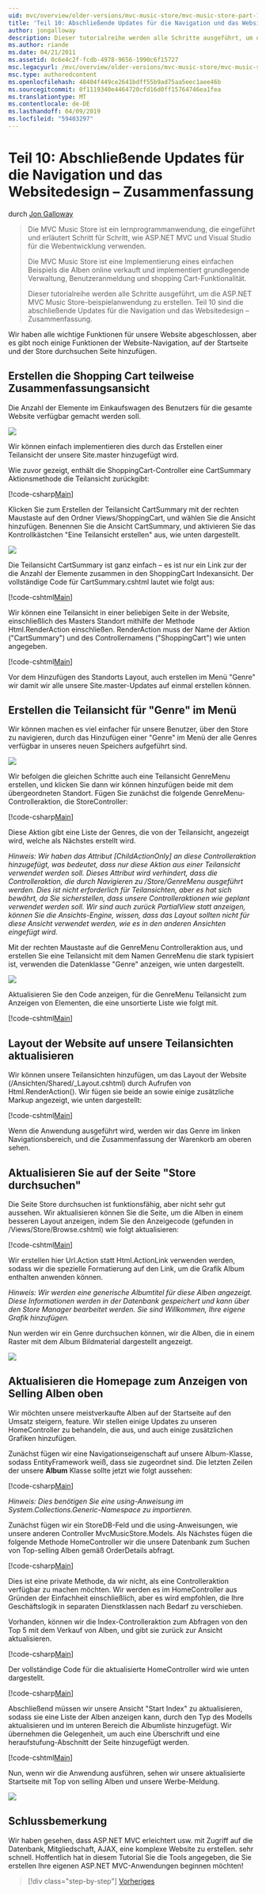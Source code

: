 ```yaml
---
uid: mvc/overview/older-versions/mvc-music-store/mvc-music-store-part-10
title: 'Teil 10: Abschließende Updates für die Navigation und das Websitedesign – Zusammenfassung | Microsoft-Dokumentation'
author: jongalloway
description: Dieser tutorialreihe werden alle Schritte ausgeführt, um die ASP.NET MVC Music Store-beispielanwendung zu erstellen. Teil 10 sind die abschließende Updates für die Navigation und S...
ms.author: riande
ms.date: 04/21/2011
ms.assetid: 0c6e4c2f-fcdb-4978-9656-1990c6f15727
msc.legacyurl: /mvc/overview/older-versions/mvc-music-store/mvc-music-store-part-10
msc.type: authoredcontent
ms.openlocfilehash: 48404f449ce2641bdff55b9ad75aa5eec1aee46b
ms.sourcegitcommit: 0f1119340e4464720cfd16d0ff15764746ea1fea
ms.translationtype: MT
ms.contentlocale: de-DE
ms.lasthandoff: 04/09/2019
ms.locfileid: "59403297"
---
```

# <a name="part-10-final-updates-to-navigation-and-site-design-conclusion"></a>Teil 10: Abschließende Updates für die Navigation und das Websitedesign – Zusammenfassung

durch [Jon Galloway](https://github.com/jongalloway)

> Die MVC Music Store ist ein lernprogrammanwendung, die eingeführt und erläutert Schritt für Schritt, wie ASP.NET MVC und Visual Studio für die Webentwicklung verwenden.  
>   
> Die MVC Music Store ist eine Implementierung eines einfachen Beispiels die Alben online verkauft und implementiert grundlegende Verwaltung, Benutzeranmeldung und shopping Cart-Funktionalität.  
>   
> Dieser tutorialreihe werden alle Schritte ausgeführt, um die ASP.NET MVC Music Store-beispielanwendung zu erstellen. Teil 10 sind die abschließende Updates für die Navigation und das Websitedesign – Zusammenfassung.


Wir haben alle wichtige Funktionen für unsere Website abgeschlossen, aber es gibt noch einige Funktionen der Website-Navigation, auf der Startseite und der Store durchsuchen Seite hinzufügen.

## <a name="creating-the-shopping-cart-summary-partial-view"></a>Erstellen die Shopping Cart teilweise Zusammenfassungsansicht

Die Anzahl der Elemente im Einkaufswagen des Benutzers für die gesamte Website verfügbar gemacht werden soll.

![](mvc-music-store-part-10/_static/image1.png)

Wir können einfach implementieren dies durch das Erstellen einer Teilansicht der unsere Site.master hinzugefügt wird.

Wie zuvor gezeigt, enthält die ShoppingCart-Controller eine CartSummary Aktionsmethode die Teilansicht zurückgibt:

[!code-csharp[Main](mvc-music-store-part-10/samples/sample1.cs)]

Klicken Sie zum Erstellen der Teilansicht CartSummary mit der rechten Maustaste auf den Ordner Views/ShoppingCart, und wählen Sie die Ansicht hinzufügen. Benennen Sie die Ansicht CartSummary, und aktivieren Sie das Kontrollkästchen "Eine Teilansicht erstellen" aus, wie unten dargestellt.

![](mvc-music-store-part-10/_static/image2.png)

Die Teilansicht CartSummary ist ganz einfach – es ist nur ein Link zur der die Anzahl der Elemente zusammen in den ShoppingCart Indexansicht. Der vollständige Code für CartSummary.cshtml lautet wie folgt aus:

[!code-cshtml[Main](mvc-music-store-part-10/samples/sample2.cshtml)]

Wir können eine Teilansicht in einer beliebigen Seite in der Website, einschließlich des Masters Standort mithilfe der Methode Html.RenderAction einschließen. RenderAction muss der Name der Aktion ("CartSummary") und des Controllernamens ("ShoppingCart") wie unten angegeben.

[!code-cshtml[Main](mvc-music-store-part-10/samples/sample3.cshtml)]

Vor dem Hinzufügen des Standorts Layout, auch erstellen im Menü "Genre" wir damit wir alle unsere Site.master-Updates auf einmal erstellen können.

## <a name="creating-the-genre-menu-partial-view"></a>Erstellen die Teilansicht für "Genre" im Menü

Wir können machen es viel einfacher für unsere Benutzer, über den Store zu navigieren, durch das Hinzufügen einer "Genre" im Menü der alle Genres verfügbar in unseres neuen Speichers aufgeführt sind.

![](mvc-music-store-part-10/_static/image3.png)

Wir befolgen die gleichen Schritte auch eine Teilansicht GenreMenu erstellen, und klicken Sie dann wir können hinzufügen beide mit dem übergeordneten Standort. Fügen Sie zunächst die folgende GenreMenu-Controlleraktion, die StoreController:

[!code-csharp[Main](mvc-music-store-part-10/samples/sample4.cs)]

Diese Aktion gibt eine Liste der Genres, die von der Teilansicht, angezeigt wird, welche als Nächstes erstellt wird.

*Hinweis: Wir haben das Attribut [ChildActionOnly] an diese Controlleraktion hinzugefügt, was bedeutet, dass nur diese Aktion aus einer Teilansicht verwendet werden soll. Dieses Attribut wird verhindert, dass die Controlleraktion, die durch Navigieren zu /Store/GenreMenu ausgeführt werden. Dies ist nicht erforderlich für Teilansichten, aber es hat sich bewährt, da Sie sicherstellen, dass unsere Controlleraktionen wie geplant verwendet werden soll. Wir sind auch zurück PartialView statt anzeigen, können Sie die Ansichts-Engine, wissen, dass das Layout sollten nicht für diese Ansicht verwendet werden, wie es in den anderen Ansichten eingefügt wird.*

Mit der rechten Maustaste auf die GenreMenu Controlleraktion aus, und erstellen Sie eine Teilansicht mit dem Namen GenreMenu die stark typisiert ist, verwenden die Datenklasse "Genre" anzeigen, wie unten dargestellt.

![](mvc-music-store-part-10/_static/image4.png)

Aktualisieren Sie den Code anzeigen, für die GenreMenu Teilansicht zum Anzeigen von Elementen, die eine unsortierte Liste wie folgt mit.

[!code-cshtml[Main](mvc-music-store-part-10/samples/sample5.cshtml)]

## <a name="updating-site-layout-to-display-our-partial-views"></a>Layout der Website auf unsere Teilansichten aktualisieren

Wir können unsere Teilansichten hinzufügen, um das Layout der Website (/Ansichten/Shared/\_Layout.cshtml) durch Aufrufen von Html.RenderAction(). Wir fügen sie beide an sowie einige zusätzliche Markup angezeigt, wie unten dargestellt:

[!code-cshtml[Main](mvc-music-store-part-10/samples/sample6.cshtml)]

Wenn die Anwendung ausgeführt wird, werden wir das Genre im linken Navigationsbereich, und die Zusammenfassung der Warenkorb am oberen sehen.

## <a name="update-to-the-store-browse-page"></a>Aktualisieren Sie auf der Seite "Store durchsuchen"

Die Seite Store durchsuchen ist funktionsfähig, aber nicht sehr gut aussehen. Wir aktualisieren können Sie die Seite, um die Alben in einem besseren Layout anzeigen, indem Sie den Anzeigecode (gefunden in /Views/Store/Browse.cshtml) wie folgt aktualisieren:

[!code-cshtml[Main](mvc-music-store-part-10/samples/sample7.cshtml)]

Wir erstellen hier Url.Action statt Html.ActionLink verwenden werden, sodass wir die spezielle Formatierung auf den Link, um die Grafik Album enthalten anwenden können.

*Hinweis: Wir werden eine generische Albumtitel für diese Alben angezeigt. Diese Informationen werden in der Datenbank gespeichert und kann über den Store Manager bearbeitet werden. Sie sind Willkommen, Ihre eigene Grafik hinzufügen.*

Nun werden wir ein Genre durchsuchen können, wir die Alben, die in einem Raster mit dem Album Bildmaterial dargestellt angezeigt.

![](mvc-music-store-part-10/_static/image5.png)

## <a name="updating-the-home-page-to-show-top-selling-albums"></a>Aktualisieren die Homepage zum Anzeigen von Selling Alben oben

Wir möchten unsere meistverkaufte Alben auf der Startseite auf den Umsatz steigern, feature. Wir stellen einige Updates zu unseren HomeController zu behandeln, die aus, und auch einige zusätzlichen Grafiken hinzufügen.

Zunächst fügen wir eine Navigationseigenschaft auf unsere Album-Klasse, sodass EntityFramework weiß, dass sie zugeordnet sind. Die letzten Zeilen der unsere **Album** Klasse sollte jetzt wie folgt aussehen:

[!code-csharp[Main](mvc-music-store-part-10/samples/sample8.cs)]

*Hinweis: Dies benötigen Sie eine using-Anweisung im System.Collections.Generic-Namespace zu importieren.*

Zunächst fügen wir ein StoreDB-Feld und die using-Anweisungen, wie unsere anderen Controller MvcMusicStore.Models. Als Nächstes fügen die folgende Methode HomeController wir die unsere Datenbank zum Suchen von Top-selling Alben gemäß OrderDetails abfragt.

[!code-csharp[Main](mvc-music-store-part-10/samples/sample9.cs)]

Dies ist eine private Methode, da wir nicht, als eine Controlleraktion verfügbar zu machen möchten. Wir werden es im HomeController aus Gründen der Einfachheit einschließlich, aber es wird empfohlen, die Ihre Geschäftslogik in separaten Dienstklassen nach Bedarf zu verschieben.

Vorhanden, können wir die Index-Controlleraktion zum Abfragen von den Top 5 mit dem Verkauf von Alben, und gibt sie zurück zur Ansicht aktualisieren.

[!code-csharp[Main](mvc-music-store-part-10/samples/sample10.cs)]

Der vollständige Code für die aktualisierte HomeController wird wie unten dargestellt.

[!code-csharp[Main](mvc-music-store-part-10/samples/sample11.cs)]

Abschließend müssen wir unsere Ansicht "Start Index" zu aktualisieren, sodass sie eine Liste der Alben anzeigen kann, durch den Typ des Modells aktualisieren und im unteren Bereich die Albumliste hinzugefügt. Wir übernehmen die Gelegenheit, um auch eine Überschrift und eine heraufstufung-Abschnitt der Seite hinzugefügt werden.

[!code-cshtml[Main](mvc-music-store-part-10/samples/sample12.cshtml)]

Nun, wenn wir die Anwendung ausführen, sehen wir unsere aktualisierte Startseite mit Top von selling Alben und unsere Werbe-Meldung.

![](mvc-music-store-part-10/_static/image1.jpg)

## <a name="conclusion"></a>Schlussbemerkung

Wir haben gesehen, dass ASP.NET MVC erleichtert usw. mit Zugriff auf die Datenbank, Mitgliedschaft, AJAX, eine komplexe Website zu erstellen. sehr schnell. Hoffentlich hat in diesem Tutorial Sie die Tools angegeben, die Sie erstellen Ihre eigenen ASP.NET MVC-Anwendungen beginnen möchten!


> [!div class="step-by-step"]
> [Vorheriges](mvc-music-store-part-9.md)
